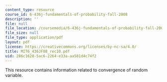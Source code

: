```yaml
---
content_type: resource
course_id: 6-436j-fundamentals-of-probability-fall-2008
description: ''
file: null
file_location: /coursemedia/6-436j-fundamentals-of-probability-fall-2008/286c16285ac62264e33aaa581d4c74f2_MIT6_436JF08_rec10.pdf
file_size: null
file_type: application/pdf
layout: pdf
license: https://creativecommons.org/licenses/by-nc-sa/4.0/
title: MIT6_436JF08_rec10.pdf
uid: 286c1628-5ac6-2264-e33a-aa581d4c74f2
---
```

This resource contains information related to convergence of random variable.